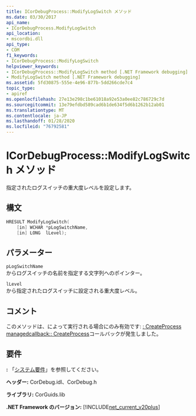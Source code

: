 ```yaml
---
title: ICorDebugProcess::ModifyLogSwitch メソッド
ms.date: 03/30/2017
api_name:
- ICorDebugProcess.ModifyLogSwitch
api_location:
- mscordbi.dll
api_type:
- COM
f1_keywords:
- ICorDebugProcess::ModifyLogSwitch
helpviewer_keywords:
- ICorDebugProcess::ModifyLogSwitch method [.NET Framework debugging]
- ModifyLogSwitch method [.NET Framework debugging]
ms.assetid: 5fd30875-555e-4e96-877b-5dd266cde7c4
topic_type:
- apiref
ms.openlocfilehash: 27e13e298c1be61018a92e53a0ee82c786729c7d
ms.sourcegitcommit: 13e79efdbd589cad6b1de634f5d6b1262b12ab01
ms.translationtype: MT
ms.contentlocale: ja-JP
ms.lasthandoff: 01/28/2020
ms.locfileid: "76792581"
---
```

# <a name="icordebugprocessmodifylogswitch-method"></a>ICorDebugProcess::ModifyLogSwitch メソッド
指定されたログスイッチの重大度レベルを設定します。  
  
## <a name="syntax"></a>構文  
  
```cpp  
HRESULT ModifyLogSwitch(  
    [in] WCHAR *pLogSwitchName,  
    [in] LONG  lLevel);  
```  
  
## <a name="parameters"></a>パラメーター  
 `pLogSwitchName`  
 からログスイッチの名前を指定する文字列へのポインター。  
  
 `lLevel`  
 から指定されたログスイッチに設定される重大度レベル。  
  
## <a name="remarks"></a>コメント  
 このメソッドは、によって実行される場合にのみ有効です: [: CreateProcess managedcallback:: CreateProcess](icordebugmanagedcallback-createprocess-method.md)コールバックが発生しました。  
  
## <a name="requirements"></a>要件  
 **:** 「[システム要件](../../../../docs/framework/get-started/system-requirements.md)」を参照してください。  
  
 **ヘッダー:** CorDebug.idl、CorDebug.h  
  
 **ライブラリ:** CorGuids.lib  
  
 **.NET Framework のバージョン:** [!INCLUDE[net_current_v20plus](../../../../includes/net-current-v20plus-md.md)]
